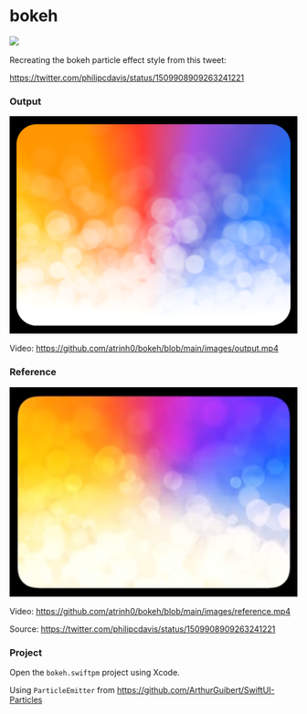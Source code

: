 # bokeh

![](https://img.shields.io/badge/Xcode-13.2.1+-blue.svg)

Recreating the bokeh particle effect style from this tweet:

https://twitter.com/philipcdavis/status/1509908909263241221

### Output

![](images/output.png)

Video: https://github.com/atrinh0/bokeh/blob/main/images/output.mp4

### Reference 

![](images/reference.png)

Video: https://github.com/atrinh0/bokeh/blob/main/images/reference.mp4

Source: https://twitter.com/philipcdavis/status/1509908909263241221

### Project

Open the `bokeh.swiftpm` project using Xcode.

Using `ParticleEmitter` from https://github.com/ArthurGuibert/SwiftUI-Particles
